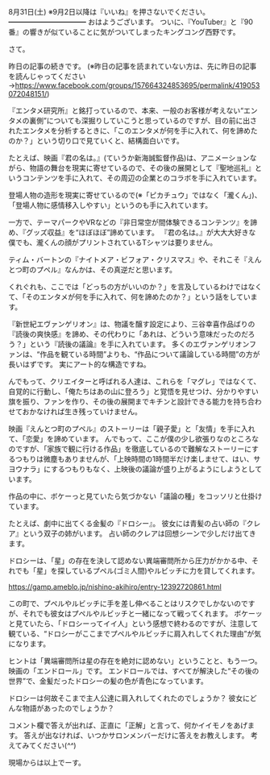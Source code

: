 8月31日(土) ※9月2日以降は『いいね』を押さないでください。
━━━━━━━━━━━
おはようございます。
ついに、『YouTuber』と『90番』の響きが似ていることに気がついてしまったキングコング西野です。

さて。

昨日の記事の続きです。
(※昨日の記事を読まれていない方は、先に昨日の記事を読んじゃってください→https://www.facebook.com/groups/157664324853695/permalink/419053072048151/)

『エンタメ研究所』と銘打っているので、本来、一般のお客様が考えない“エンタメの裏側”についても深掘りしていこうと思っているのですが、目の前に出されたエンタメを分析するときに、「このエンタメが何を手に入れて、何を諦めたのか？」という切り口で見ていくと、結構面白いです。

たとえば、映画『君の名は。』(ていうか新海誠監督作品)は、アニメーションながら、物語の舞台を現実に寄せているので、その後の展開として『聖地巡礼』というコンテンツを手に入れて、その周辺の企業とのコラボを手に入れています。

登場人物の造形を現実に寄せているので(※「ピカチュウ」ではなく「瀧くん」)、「登場人物に感情移入しやすい」というのも手に入れています。

一方で、テーマパークやVRなどの『非日常空が間体験できるコンテンツ』を諦め、『グッズ収益』を“ほぼほぼ”諦めています。
『君の名は。』が大大大好きな僕でも、瀧くんの顔がプリントされているTシャツは要りません。

ティム・バートンの『ナイトメア・ビフォア・クリスマス』や、それこそ『えんとつ町のプペル』なんかは、その真逆だと思います。

くれぐれも、ここでは「どっちの方がいいのか？」を言及しているわけではなくて、「そのエンタメが何を手に入れて、何を諦めたのか？」という話をしています。

『新世紀エヴァンゲリオン』は、物議を醸す設定により、三谷幸喜作品ばりの『読後の爽快感』を諦め、その代わりに「あれは、どういう意味だったのだろう？」という『読後の議論』を手に入れています。
多くのエヴァンゲリオンファンは、“作品を観ている時間”よりも、“作品について議論している時間”の方が長いはずです。
実にアート的な構造ですね。

んでもって、クリエイターと呼ばれる人達は、これらを「マグレ」ではなくて、自覚的に行動し、「俺たちはあの山に登ろう」と覚悟を見せつけ、分かりやすい旗を振り、ファンを作り、その後の展開までキチンと設計できる能力を持ち合わせておかなければ生き残っていけません。

映画『えんとつ町のプペル』のストーリーは「親子愛」と「友情」を手に入れて、「恋愛」を諦めています。
んでもって、ここが僕の少し欲張りなのところなのですが、「家族で観に行ける作品」を徹底しているので難解なストーリーにするつもりは微塵もありませんが、「上映時間の1時間半だけ楽しませて、はい、サヨウナラ」にするつもりもなく、上映後の議論が盛り上がるようにしようとしています。

作品の中に、ボケーっと見ていたら気づかない「議論の種」をコッソリと仕掛けています。

たとえば、劇中に出てくる金髪の『ドロシー』。
彼女には青髪の占い師の『クレア』という双子の姉がいます。
占い師のクレアは回想シーンで少しだけ出てきます。

ドロシーは、「星」の存在を決して認めない異端審問所から圧力がかかる中、それでも「星」を探しているプペル(ゴミ人間)やルビッチに力を貸してくれます。

https://gamp.ameblo.jp/nishino-akihiro/entry-12392720861.html

この町で、プペルやルビッチに手を差し伸べることはリスクでしかないのですが、それでも彼女はプペルやルビッチと一緒になって戦ってくれます。
ボケーッと見ていたら、「ドロシーってイイ人」という感想で終わるのですが、注意して観ている、“ドロシーがここまでプペルやルビッチに肩入れしてくれた理由”が気になります。

ヒントは「異端審問所は星の存在を絶対に認めない」ということと、もう一つ。
映画の「エンドロール」です。
エンドロールでは、すべてが解決した“その後の世界”で、金髪だったドロシーの髪の色が青色になっています。

ドロシーは何故そこまで主人公達に肩入れしてくれたのでしょうか？
彼女にどんな物語があったのでしょうか？

コメント欄で答えが出れば、正直に「正解」と言って、何かイイモノをあげます。
答えが出なければ、いつかサロンメンバーだけに答えをお教えします。
考えてみてください(*^^*)

現場からは以上でーす。
